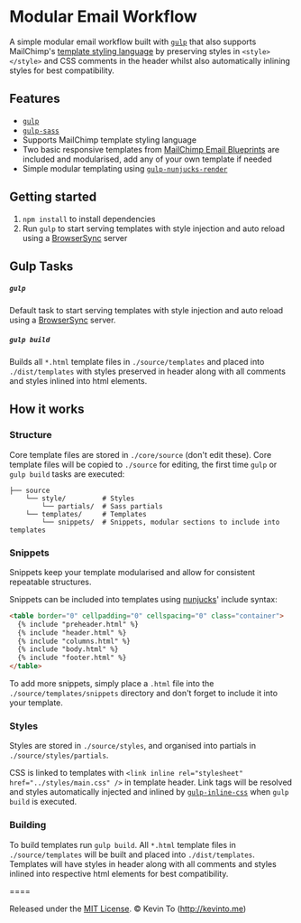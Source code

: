 # Modular Email Workflow

A simple modular email workflow built with [`gulp`](https://www.npmjs.com/package/gulp) that also supports MailChimp's [template styling language](http://templates.mailchimp.com/getting-started/template-language/) by preserving styles in `<style></style>` and CSS comments in the header whilst also automatically inlining styles for best compatibility.

## Features

- [`gulp`](https://www.npmjs.com/package/gulp)
- [`gulp-sass`](https://www.npmjs.com/package/gulp-sass)
- Supports MailChimp template styling language
- Two basic responsive templates from [MailChimp Email Blueprints](https://github.com/mailchimp/Email-Blueprints) are included and modularised, add any of your own template if needed
- Simple modular templating using [`gulp-nunjucks-render`](https://www.npmjs.com/package/gulp-nunjucks-render)

## Getting started

1. `npm install` to install dependencies
2. Run `gulp` to start serving templates with style injection and auto reload using a [BrowserSync](http://www.browsersync.io/) server

## Gulp Tasks

##### `gulp`

Default task to start serving templates with style injection and auto reload using a [BrowserSync](http://www.browsersync.io/) server.

##### `gulp build`

Builds all `*.html` template files in `./source/templates` and placed into `./dist/templates` with styles preserved in header along with all comments and styles inlined into html elements.

## How it works

### Structure

Core template files are stored in `./core/source` (don't edit these). Core template files will be copied to `./source` for editing, the first time `gulp` or `gulp build` tasks are executed:

```
├── source
    └── style/         # Styles
        └── partials/  # Sass partials
    └── templates/     # Templates
        └── snippets/  # Snippets, modular sections to include into templates
```

### Snippets

Snippets keep your template modularised and allow for consistent repeatable structures.

Snippets can be included into templates using [nunjucks](http://mozilla.github.io/nunjucks/)' include syntax:

```html
<table border="0" cellpadding="0" cellspacing="0" class="container">
  {% include "preheader.html" %}
  {% include "header.html" %}
  {% include "columns.html" %}
  {% include "body.html" %}
  {% include "footer.html" %}
</table>
```
To add more snippets, simply place a `.html` file into the `./source/templates/snippets` directory and don't forget to include it into your template.

### Styles

Styles are stored in `./source/styles`, and organised into partials in `./source/styles/partials`.

CSS is linked to templates with `<link inline rel="stylesheet" href="../styles/main.css" />` in template header. Link tags will be resolved and styles automatically injected and inlined by [`gulp-inline-css`](https://www.npmjs.com/package/gulp-inline-css) when `gulp build` is executed.

### Building

To build templates run `gulp build`. All `*.html` template files in `./source/templates` will be built and placed into `./dist/templates`. Templates will have styles in header along with all comments and styles inlined into respective html elements for best compatibility.

====

Released under the [MIT License](LICENSE). © Kevin To (http://kevinto.me)
